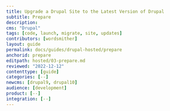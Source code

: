 ```yaml
---
title: Upgrade a Drupal Site to the Latest Version of Drupal
subtitle: Prepare
description: 
cms: "Drupal"
tags: [code, launch, migrate, site, updates]
contributors: [wordsmither]
layout: guide
permalink: docs/guides/drupal-hosted/prepare
anchorid: prepare
editpath: hosted/03-prepare.md
reviewed: "2022-12-12"
contenttype: [guide]
categories: [--]
newcms: [drupal9, drupal10]
audience: [development]
product: [--]
integration: [--]
---
```


<Partial file="drupal/prepare-local-environment-no-clone-new.md" />
